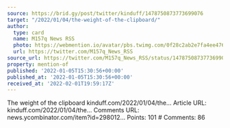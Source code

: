 ```yaml
---
source: https://brid.gy/post/twitter/kinduff/1478750873773699076
target: "/2022/01/04/the-weight-of-the-clipboard/"
author:
  type: card
  name: M157q News RSS
  photo: https://webmention.io/avatar/pbs.twimg.com/0f28c2ab2e7fa4ee47668e43d2e61fdb993fa046f8dcf6e89426c6d51d4ef4b1.jpg
  url: https://twitter.com/M157q_News_RSS
source_url: https://twitter.com/M157q_News_RSS/status/1478750873773699076
property: mention-of
published: '2022-01-05T15:30:56+00:00'
published_at: '2022-01-05T15:30:56+00:00'
received_at: '2022-02-01T19:59:17Z'
---
```


The weight of the clipboard
kinduff.com/2022/01/04/the…
Article URL: kinduff.com/2022/01/04/the… Comments URL: news.ycombinator.com/item?id=298012… Points: 101 # Comments: 86